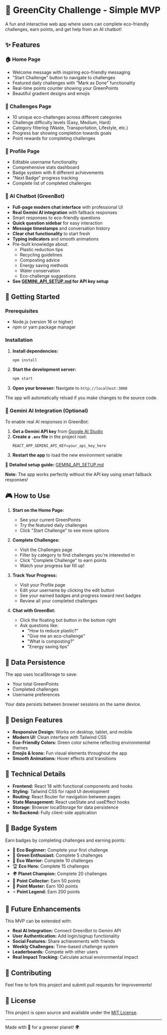 # 🌱 GreenCity Challenge - Simple MVP

A fun and interactive web app where users can complete eco-friendly challenges, earn points, and get help from an AI chatbot!

## ✨ Features

### 🏠 Home Page
- Welcome message with inspiring eco-friendly messaging
- "Start Challenge" button to navigate to challenges
- Featured daily challenges with "Mark as Done" functionality
- Real-time points counter showing your GreenPoints
- Beautiful gradient designs and emojis

### 🎯 Challenges Page
- 10 unique eco-challenges across different categories
- Challenge difficulty levels (Easy, Medium, Hard)
- Category filtering (Waste, Transportation, Lifestyle, etc.)
- Progress bar showing completion towards goals
- Point rewards for completing challenges

### 👤 Profile Page
- Editable username functionality
- Comprehensive stats dashboard
- Badge system with 8 different achievements
- "Next Badge" progress tracking
- Complete list of completed challenges

### 🤖 AI Chatbot (GreenBot)
- **Full-page modern chat interface** with professional UI
- **Real Gemini AI integration** with fallback responses
- Smart responses to eco-friendly questions
- **Quick question sidebar** for easy interaction
- **Message timestamps** and conversation history
- **Clear chat functionality** to start fresh
- **Typing indicators** and smooth animations
- Pre-built knowledge about:
  - Plastic reduction tips
  - Recycling guidelines
  - Composting advice
  - Energy saving methods
  - Water conservation
  - Eco-challenge suggestions
- **See [GEMINI_API_SETUP.md](GEMINI_API_SETUP.md) for API key setup**

## 🚀 Getting Started

### Prerequisites
- Node.js (version 16 or higher)
- npm or yarn package manager

### Installation

1. **Install dependencies:**
   ```bash
   npm install
   ```

2. **Start the development server:**
   ```bash
   npm start
   ```

3. **Open your browser:**
   Navigate to `http://localhost:3000`

The app will automatically reload if you make changes to the source code.

### 🤖 Gemini AI Integration (Optional)

To enable real AI responses in GreenBot:

1. **Get a Gemini API key** from [Google AI Studio](https://makersuite.google.com/app/apikey)
2. **Create a `.env` file** in the project root:
   ```
   REACT_APP_GEMINI_API_KEY=your_api_key_here
   ```
3. **Restart the app** to load the new environment variable

📖 **Detailed setup guide:** [GEMINI_API_SETUP.md](GEMINI_API_SETUP.md)

**Note:** The app works perfectly without the API key using smart fallback responses!

## 🎮 How to Use

1. **Start on the Home Page:**
   - See your current GreenPoints
   - Try the featured daily challenges
   - Click "Start Challenge" to see more options

2. **Complete Challenges:**
   - Visit the Challenges page
   - Filter by category to find challenges you're interested in
   - Click "Complete Challenge" to earn points
   - Watch your progress bar fill up!

3. **Track Your Progress:**
   - Visit your Profile page
   - Edit your username by clicking the edit button
   - See your earned badges and progress toward next badges
   - Review all your completed challenges

4. **Chat with GreenBot:**
   - Click the floating bot button in the bottom right
   - Ask questions like:
     - "How to reduce plastic?"
     - "Give me an eco-challenge"
     - "What is composting?"
     - "Energy saving tips"

## 💾 Data Persistence

The app uses localStorage to save:
- Your total GreenPoints
- Completed challenges
- Username preferences

Your data persists between browser sessions on the same device.

## 🎨 Design Features

- **Responsive Design:** Works on desktop, tablet, and mobile
- **Modern UI:** Clean interface with Tailwind CSS
- **Eco-Friendly Colors:** Green color scheme reflecting environmental themes
- **Emojis & Icons:** Fun visual elements throughout the app
- **Smooth Animations:** Hover effects and transitions

## 🔧 Technical Details

- **Frontend:** React 18 with functional components and hooks
- **Styling:** Tailwind CSS for rapid UI development
- **Routing:** React Router for navigation between pages
- **State Management:** React useState and useEffect hooks
- **Storage:** Browser localStorage for data persistence
- **No Backend:** Fully client-side application

## 🌟 Badge System

Earn badges by completing challenges and earning points:

- 🌱 **Eco Beginner:** Complete your first challenge
- 🌿 **Green Enthusiast:** Complete 5 challenges  
- 🌟 **Eco Warrior:** Complete 10 challenges
- 🏆 **Eco Hero:** Complete 15 challenges
- 🌍 **Planet Champion:** Complete 20 challenges
- 💎 **Point Collector:** Earn 50 points
- 👑 **Point Master:** Earn 100 points
- ⭐ **Point Legend:** Earn 200 points

## 🚀 Future Enhancements

This MVP can be extended with:
- **Real AI Integration:** Connect GreenBot to Gemini API
- **User Authentication:** Add login/signup functionality
- **Social Features:** Share achievements with friends
- **Weekly Challenges:** Time-based challenge system
- **Leaderboards:** Compete with other users
- **Real Impact Tracking:** Calculate actual environmental impact

## 🤝 Contributing

Feel free to fork this project and submit pull requests for improvements!

## 📄 License

This project is open source and available under the [MIT License](LICENSE).

---

Made with 💚 for a greener planet! 🌍 